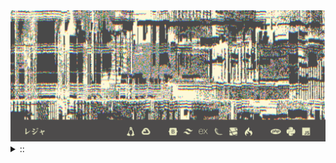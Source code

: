 <img src="./banner.png">
<details><summary> :: </summary>
<!--START_SECTION:waka-->

```rust
From: 09 August 2024 - To: 30 August 2024

Total Time: 75 hrs 18 mins

Python                     16 hrs 36 mins  █████░░░░░░░░░░░░░░░░░░░░   19.67 %
JavaScript                 13 hrs 44 mins  ████░░░░░░░░░░░░░░░░░░░░░   16.27 %
PHP                        10 hrs 2 mins   ███░░░░░░░░░░░░░░░░░░░░░░   11.90 %
Other                      9 hrs 6 mins    ██▓░░░░░░░░░░░░░░░░░░░░░░   10.79 %
```

<!--END_SECTION:waka-->
</details
